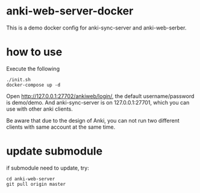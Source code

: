 # anki-web-server-docker
This is a demo docker config for anki-sync-server and anki-web-serber.

# how to use
Execute the following

```
./init.sh
docker-compose up -d
```

Open http://127.0.0.1:27702/ankiweb/login/, the default username/password is demo/demo.
And anki-sync-server is on 127.0.0.1:27701, which you can use with other anki clients.

Be aware that due to the design of Anki, you can not run two different clients with same account at the same time.

# update submodule
if submodule need to update, try:
```
cd anki-web-server
git pull origin master
```
